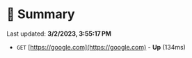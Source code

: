# 📖 Summary
Last updated: **3/2/2023, 3:55:17 PM**

- `GET` [https://google.com](https://google.com) - **Up** (134ms)
